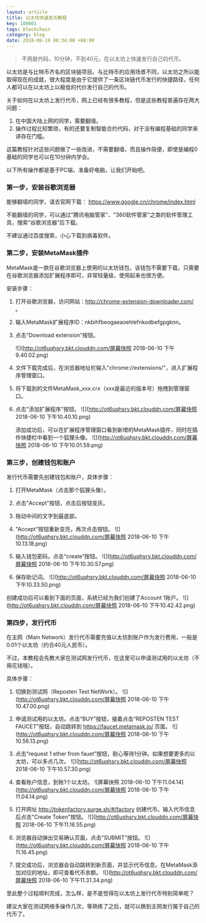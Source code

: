 ```yaml
---
layout: article
title: 以太坊快速发币教程
key: 100001
tags: blockchain
category: blog
date: 2018-06-19 00:34:00 +08:00
---
```


> 不用敲代码，10分钟，不到40元，在以太坊上快速发行自己的代币。

以太坊是与比特币齐名的区块链项目。与比特币的应用场景不同，以太坊之所以能取得现在的成就，很大程度是由于它提供了一条区块链代币发行的快捷路径，任何人都可以在以太坊上以极低的代价发行自己的代币。 

关于如何在以太坊上发行代币，网上已经有很多教程，但是这些教程普遍存在两大问题：

1. 在中国大陆上网的同学，需要翻墙。
2. 操作过程比较繁琐，有的还要复制智能合约代码，对于没有编程基础的同学来讲存在门槛。

这篇教程针对这些问题做了一些改进，不需要翻墙，而且操作简便，即使是编程0基础的同学也可以在10分钟内学会。

以下所有操作都是基于PC端，准备好电脑，让我们开始吧。

<!--more-->

### 第一步，安装谷歌浏览器

能够翻墙的同学，请去官网下载：
https://www.google.cn/chrome/index.html

不能翻墙的同学，可以通过"腾讯电脑管家"、"360软件管家"之类的软件管理工具，搜索“谷歌浏览器”后下载。

不建议通过百度搜索，小心下载到病毒软件。

### 第二步，安装MetaMask插件

MetaMask是一款在谷歌浏览器上使用的以太坊钱包，该钱包不需要下载，只需要在谷歌浏览器添加扩展程序即可，非常轻量级，使用起来也很方便。

安装步骤：

1. 打开谷歌浏览器，访问网站：http://chrome-extension-downloader.com/ 。
2. 输入MetaMask扩展程序ID：nkbihfbeogaeaoehlefnkodbefgpgknn。
3. 点击“Download extension”按钮。

   ![](http://ot6uqhsry.bkt.clouddn.com/屏幕快照 2018-06-10 下午9.40.02.png)

4. 文件下载完成后，在浏览器地址栏输入"chrome://extensions/"，进入扩展程序管理窗口。
5. 将下载到的文件MetaMask_xxx.crx（xxx是最近的版本号）拖拽到管理窗口。
6. 点击"添加扩展程序"按钮。
![](http://ot6uqhsry.bkt.clouddn.com/屏幕快照 2018-06-10 下午10.40.10.png)

   添加成功后，可以在扩展程序管理窗口看到新增的MetaMask插件，同时在插件快捷栏中看到一个狐狸头像。
   ![](http://ot6uqhsry.bkt.clouddn.com/屏幕快照 2018-06-10 下午10.01.59.png)

### 第三步，创建钱包和账户

发行代币需要先创建钱包和账户，具体步骤：

1. 打开MetaMask（点击那个狐狸头像）。
2. 点击"Accept"按钮，点击后按钮变灰。
3. 拖动中间的文字到最底部。
4. "Accept"按钮重新变亮，再次点击按钮。
   ![](http://ot6uqhsry.bkt.clouddn.com/屏幕快照 2018-06-10 下午10.13.18.png)

5. 输入钱包密码，点击“create”按钮。
   ![](http://ot6uqhsry.bkt.clouddn.com/屏幕快照 2018-06-10 下午10.30.57.png)


6. 保存助记词。
   ![](http://ot6uqhsry.bkt.clouddn.com/屏幕快照 2018-06-10 下午10.33.50.png)

创建成功后可以看到下面的页面，系统已经为我们创建了Account 1账户。
![](http://ot6uqhsry.bkt.clouddn.com/屏幕快照 2018-06-10 下午10.42.42.png)

### 第四步，发行代币

在主网（Main Network）发行代币需要充值以太坊到账户作为发行费用，一般是0.01个以太坊（约合40元人民币）。

不过，本教程会先教大家在测试网发行代币，在这里可以申请测试用的以太坊（不用花钱哦）。

具体步骤：

1. 切换到测试网（Reposten Test NetWork）。
![](http://ot6uqhsry.bkt.clouddn.com/屏幕快照 2018-06-10 下午10.47.00.png)

2. 申请测试用的以太坊。点击“BUY”按钮，接着点击“REPOSTEN TEST FAUCET”按钮，自动跳转到 https://faucet.metamask.io/ 页面。
  ![](http://ot6uqhsry.bkt.clouddn.com/屏幕快照 2018-06-10 下午10.56.13.png)

3. 点击“request 1 ether from fauet”按钮，耐心等待1分钟。如果想要更多的以太坊，可以多点几次。
  ![](http://ot6uqhsry.bkt.clouddn.com/屏幕快照 2018-06-10 下午10.57.30.png)

4. 查看账户信息，到账1个以太坊。
   ![屏幕快照 2018-06-10 下午11.04.14](http://ot6uqhsry.bkt.clouddn.com/屏幕快照 2018-06-10 下午11.04.14.png)

5. 打开网址 http://tokenfactory.surge.sh/#/factory 创建代币。输入代币信息后点击"Create Token"按钮。
![](http://ot6uqhsry.bkt.clouddn.com/屏幕快照 2018-06-10 下午11.16.55.png)

6. 浏览器自动弹出交易确认页面，点击"SUBMIT"按钮。
![](http://ot6uqhsry.bkt.clouddn.com/屏幕快照 2018-06-10 下午11.16.45.png)

7. 提交成功后，浏览器会自动跳转到新页面，并显示代币信息。在MetaMask添加对应的地址，即可查看代币余额。
   ![](http://ot6uqhsry.bkt.clouddn.com/屏幕快照 2018-06-10 下午11.31.34.png)

至此整个过程顺利完成，怎么样，是不是觉得在以太坊上发行代币特别简单呢？

建议大家在测试网络多操作几次，等熟练了之后，就可以换到主网发行属于自己的代币了。





